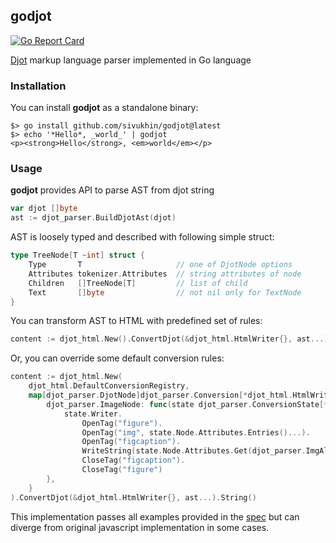 ## godjot

[![Go Report Card][go-report-image]][go-report-url]

[go-report-image]: https://goreportcard.com/badge/github.com/sivukhin/godjot
[go-report-url]: https://goreportcard.com/report/github.com/sivukhin/godjot

[Djot](https://github.com/jgm/djot) markup language parser implemented in Go language

### Installation

You can install **godjot** as a standalone binary:
```shell
$> go install github.com/sivukhin/godjot@latest
$> echo '*Hello*, _world_' | godjot
<p><strong>Hello</strong>, <em>world</em></p>
```

### Usage

**godjot** provides API to parse AST from djot string 
``` go
var djot []byte
ast := djot_parser.BuildDjotAst(djot)
```

AST is loosely typed and described with following simple struct:
```go
type TreeNode[T ~int] struct {
    Type       T                     // one of DjotNode options
    Attributes tokenizer.Attributes  // string attributes of node
    Children   []TreeNode[T]         // list of child
    Text       []byte                // not nil only for TextNode
}
```

You can transform AST to HTML with predefined set of rules:
```go
content := djot_html.New().ConvertDjot(&djot_html.HtmlWriter{}, ast...).String()
```

Or, you can override some default conversion rules:
```go
content := djot_html.New(
    djot_html.DefaultConversionRegistry,
    map[djot_parser.DjotNode]djot_parser.Conversion[*djot_html.HtmlWriter]{
        djot_parser.ImageNode: func(state djot_parser.ConversionState[*djot_html.HtmlWriter], next func(c djot_parser.Children)) {
            state.Writer.
                OpenTag("figure").
                OpenTag("img", state.Node.Attributes.Entries()...).
                OpenTag("figcaption").
                WriteString(state.Node.Attributes.Get(djot_parser.ImgAltKey)).
                CloseTag("figcaption").
                CloseTag("figure")
        },
    }
).ConvertDjot(&djot_html.HtmlWriter{}, ast...).String()
```

This implementation passes all examples provided in the [spec](https://htmlpreview.github.io/?https://github.com/jgm/djot/blob/master/doc/syntax.html) but can diverge from original javascript implementation in some cases.
